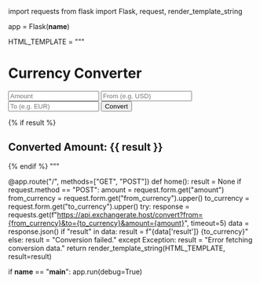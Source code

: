 import requests
from flask import Flask, request, render_template_string

app = Flask(__name__)

HTML_TEMPLATE = """
<!DOCTYPE html>
<html lang="en">
<head>
    <meta charset="UTF-8">
    <title>Currency Converter</title>
</head>
<body>
    <h1>Currency Converter</h1>
    <form method="post">
        <input type="number" step="0.01" name="amount" placeholder="Amount" required>
        <input type="text" name="from_currency" placeholder="From (e.g. USD)" required>
        <input type="text" name="to_currency" placeholder="To (e.g. EUR)" required>
        <button type="submit">Convert</button>
    </form>
    {% if result %}
        <h2>Converted Amount: {{ result }}</h2>
    {% endif %}
</body>
</html>
"""

@app.route("/", methods=["GET", "POST"])
def home():
    result = None
    if request.method == "POST":
        amount = request.form.get("amount")
        from_currency = request.form.get("from_currency").upper()
        to_currency = request.form.get("to_currency").upper()
        try:
            response = requests.get(f"https://api.exchangerate.host/convert?from={from_currency}&to={to_currency}&amount={amount}", timeout=5)
            data = response.json()
            if "result" in data:
                result = f"{data['result']} {to_currency}"
            else:
                result = "Conversion failed."
        except Exception:
            result = "Error fetching conversion data."
    return render_template_string(HTML_TEMPLATE, result=result)

if __name__ == "__main__":
    app.run(debug=True)
